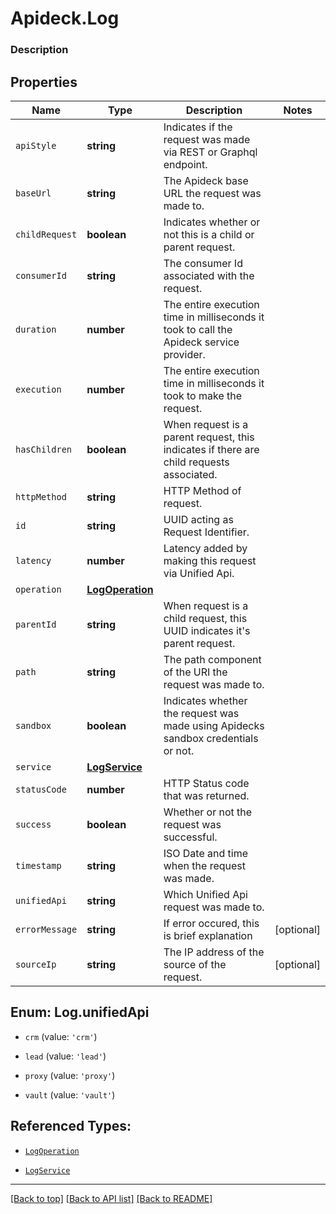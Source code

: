 # Apideck.Log

### Description

## Properties
Name | Type | Description | Notes
------------ | ------------- | ------------- | -------------
`apiStyle` | **string** | Indicates if the request was made via REST or Graphql endpoint. | 
`baseUrl` | **string** | The Apideck base URL the request was made to. | 
`childRequest` | **boolean** | Indicates whether or not this is a child or parent request. | 
`consumerId` | **string** | The consumer Id associated with the request. | 
`duration` | **number** | The entire execution time in milliseconds it took to call the Apideck service provider. | 
`execution` | **number** | The entire execution time in milliseconds it took to make the request. | 
`hasChildren` | **boolean** | When request is a parent request, this indicates if there are child requests associated. | 
`httpMethod` | **string** | HTTP Method of request. | 
`id` | **string** | UUID acting as Request Identifier. | 
`latency` | **number** | Latency added by making this request via Unified Api. | 
`operation` | [**LogOperation**](LogOperation.md) |  | 
`parentId` | **string** | When request is a child request, this UUID indicates it\'s parent request. | 
`path` | **string** | The path component of the URI the request was made to. | 
`sandbox` | **boolean** | Indicates whether the request was made using Apidecks sandbox credentials or not. | 
`service` | [**LogService**](LogService.md) |  | 
`statusCode` | **number** | HTTP Status code that was returned. | 
`success` | **boolean** | Whether or not the request was successful. | 
`timestamp` | **string** | ISO Date and time when the request was made. | 
`unifiedApi` | **string** | Which Unified Api request was made to. | 
`errorMessage` | **string** | If error occured, this is brief explanation | [optional] 
`sourceIp` | **string** | The IP address of the source of the request. | [optional] 





<a name="LogUnifiedApi"></a>
## Enum: Log.unifiedApi


* `crm` (value: `'crm'`)

* `lead` (value: `'lead'`)

* `proxy` (value: `'proxy'`)

* `vault` (value: `'vault'`)




## Referenced Types:










* [`LogOperation`](LogOperation.md)



* [`LogService`](LogService.md)







---

[[Back to top]](#) [[Back to API list]](../../../../README.md#documentation-for-api-endpoints) [[Back to README]](../../../../README.md)


